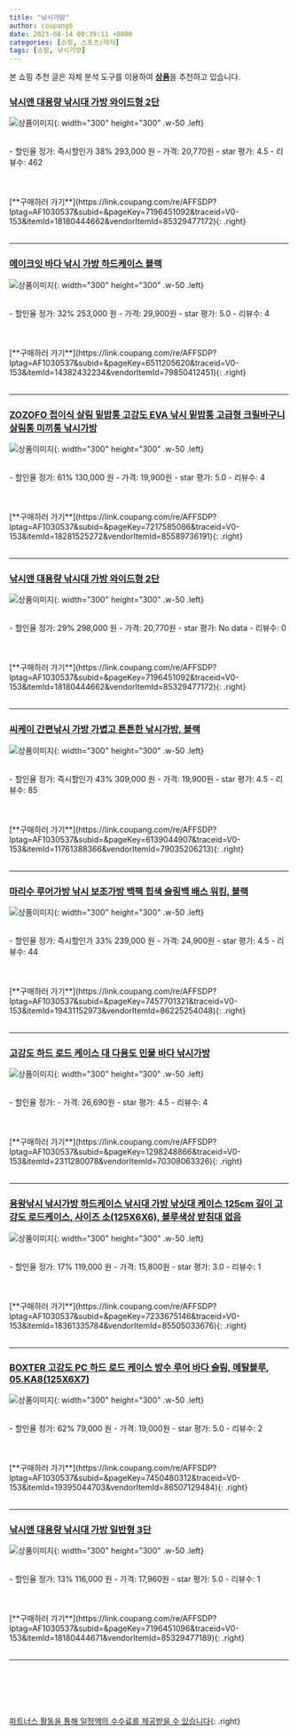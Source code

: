 ```yaml
---
title: "낚시가방"
author: coupang6
date: 2023-08-14 00:39:11 +0800
categories: [쇼핑, 스포츠/레저]
tags: [쇼핑, 낚시가방]
---
```


본 쇼핑 추천 글은 자체 분석 도구를 이용하여 [**상품**](https://link.coupang.com/a/bao1ui)을 추천하고 있습니다.

### [낚시앤 대용량 낚시대 가방 와이드형 2단](https://link.coupang.com/re/AFFSDP?lptag=AF1030537&subid=&pageKey=7196451092&traceid=V0-153&itemId=18180444662&vendorItemId=85329477172)

![상품이미지](https://thumbnail9.coupangcdn.com/thumbnails/remote/230x230ex/image/retail/images/1071075519756178-56894d11-08cd-4083-beae-c4e0fa872700.jpg){: width="300" height="300" .w-50 .left}


<br>
- 할인율 정가: 즉시할인가 38%  293,000   원
- 가격: 20,770원
- star 평가: 4.5
- 리뷰수: 462
<br>
<br>
<br>
<br>
[**구매하러 가기**](https://link.coupang.com/re/AFFSDP?lptag=AF1030537&subid=&pageKey=7196451092&traceid=V0-153&itemId=18180444662&vendorItemId=85329477172){: .right}
<br>
<br>

---

### [메이크잇 바다 낚시 가방 하드케이스 블랙](https://link.coupang.com/re/AFFSDP?lptag=AF1030537&subid=&pageKey=6511205620&traceid=V0-153&itemId=14382432234&vendorItemId=79850412451)

![상품이미지](https://thumbnail7.coupangcdn.com/thumbnails/remote/230x230ex/image/vendor_inventory/64e2/ff32a521d52413fcb991fc4ebb631f67830309e4704607db0e4074c168be.jpg){: width="300" height="300" .w-50 .left}


<br>
- 할인율 정가: 32%  253,000   원
- 가격: 29,900원
- star 평가: 5.0
- 리뷰수: 4
<br>
<br>
<br>
<br>
[**구매하러 가기**](https://link.coupang.com/re/AFFSDP?lptag=AF1030537&subid=&pageKey=6511205620&traceid=V0-153&itemId=14382432234&vendorItemId=79850412451){: .right}
<br>
<br>

---

### [ZOZOFO 접이식 살림 밑밥통 고강도 EVA 낚시 밑밥통 고급형 크릴바구니 살림통 미끼통 낚시가방](https://link.coupang.com/re/AFFSDP?lptag=AF1030537&subid=&pageKey=7217585086&traceid=V0-153&itemId=18281525272&vendorItemId=85589736191)

![상품이미지](https://thumbnail7.coupangcdn.com/thumbnails/remote/230x230ex/image/vendor_inventory/4663/1e435bb2789d1c6f1fba05015b12f4c7857d539818ae55e9490a92a2b7c0.jpg){: width="300" height="300" .w-50 .left}


<br>
- 할인율 정가: 61%  130,000   원
- 가격: 19,900원
- star 평가: 5.0
- 리뷰수: 4
<br>
<br>
<br>
<br>
[**구매하러 가기**](https://link.coupang.com/re/AFFSDP?lptag=AF1030537&subid=&pageKey=7217585086&traceid=V0-153&itemId=18281525272&vendorItemId=85589736191){: .right}
<br>
<br>

---

### [낚시앤 대용량 낚시대 가방 와이드형 2단](https://link.coupang.com/re/AFFSDP?lptag=AF1030537&subid=&pageKey=7196451092&traceid=V0-153&itemId=18180444662&vendorItemId=85329477172)

![상품이미지](https://thumbnail9.coupangcdn.com/thumbnails/remote/230x230ex/image/retail/images/1071075519756178-56894d11-08cd-4083-beae-c4e0fa872700.jpg){: width="300" height="300" .w-50 .left}


<br>
- 할인율 정가: 29%  298,000   원
- 가격: 20,770원
- star 평가: No data
- 리뷰수: 0
<br>
<br>
<br>
<br>
[**구매하러 가기**](https://link.coupang.com/re/AFFSDP?lptag=AF1030537&subid=&pageKey=7196451092&traceid=V0-153&itemId=18180444662&vendorItemId=85329477172){: .right}
<br>
<br>

---

### [씨케이 간편낚시 가방 가볍고 튼튼한 낚시가방, 블랙](https://link.coupang.com/re/AFFSDP?lptag=AF1030537&subid=&pageKey=6139044907&traceid=V0-153&itemId=11761388366&vendorItemId=79035206213)

![상품이미지](https://thumbnail9.coupangcdn.com/thumbnails/remote/230x230ex/image/vendor_inventory/a040/bb82f93bcefb4e81e7b44269189e553070271ce84af030b9e2078bdaa863.jpg){: width="300" height="300" .w-50 .left}


<br>
- 할인율 정가: 즉시할인가 43%  309,000   원
- 가격: 19,900원
- star 평가: 4.5
- 리뷰수: 85
<br>
<br>
<br>
<br>
[**구매하러 가기**](https://link.coupang.com/re/AFFSDP?lptag=AF1030537&subid=&pageKey=6139044907&traceid=V0-153&itemId=11761388366&vendorItemId=79035206213){: .right}
<br>
<br>

---

### [마리수 루어가방 낚시 보조가방 백팩 힙색 슬링백 배스 워킹, 블랙](https://link.coupang.com/re/AFFSDP?lptag=AF1030537&subid=&pageKey=7457701321&traceid=V0-153&itemId=19431152973&vendorItemId=86225254048)

![상품이미지](https://thumbnail10.coupangcdn.com/thumbnails/remote/230x230ex/image/vendor_inventory/e45c/0558e6eda271b0922adbcf9da39a43e878ff07d43ea82c23573bc89a8842.jpg){: width="300" height="300" .w-50 .left}


<br>
- 할인율 정가: 즉시할인가 33%  239,000   원
- 가격: 24,900원
- star 평가: 4.5
- 리뷰수: 44
<br>
<br>
<br>
<br>
[**구매하러 가기**](https://link.coupang.com/re/AFFSDP?lptag=AF1030537&subid=&pageKey=7457701321&traceid=V0-153&itemId=19431152973&vendorItemId=86225254048){: .right}
<br>
<br>

---

### [고강도 하드 로드 케이스 대 다용도 민물 바다 낚시가방](https://link.coupang.com/re/AFFSDP?lptag=AF1030537&subid=&pageKey=1298248866&traceid=V0-153&itemId=2311280078&vendorItemId=70308063326)

![상품이미지](https://thumbnail8.coupangcdn.com/thumbnails/remote/230x230ex/image/vendor_inventory/ca1e/a2df71c5b0c16de44c6e8248c2274e22061160ba40ab3f2defef1e4f80d4.jpg){: width="300" height="300" .w-50 .left}


<br>
- 할인율 정가: 
- 가격: 26,690원
- star 평가: 4.5
- 리뷰수: 4
<br>
<br>
<br>
<br>
[**구매하러 가기**](https://link.coupang.com/re/AFFSDP?lptag=AF1030537&subid=&pageKey=1298248866&traceid=V0-153&itemId=2311280078&vendorItemId=70308063326){: .right}
<br>
<br>

---

### [용왕낚시 낚시가방 하드케이스 낚시대 가방 낚싯대 케이스 125cm 길이 고강도 로드케이스, 사이즈 소(125X6X6), 블루색상 받침대 없음](https://link.coupang.com/re/AFFSDP?lptag=AF1030537&subid=&pageKey=7233675146&traceid=V0-153&itemId=18361335784&vendorItemId=85505033676)

![상품이미지](https://thumbnail8.coupangcdn.com/thumbnails/remote/230x230ex/image/vendor_inventory/678c/81175f01e3947559476041aaec96c832b6fd6549c46dfb2c016c0f7f05c5.JPG){: width="300" height="300" .w-50 .left}


<br>
- 할인율 정가: 17%  119,000   원
- 가격: 15,800원
- star 평가: 3.0
- 리뷰수: 1
<br>
<br>
<br>
<br>
[**구매하러 가기**](https://link.coupang.com/re/AFFSDP?lptag=AF1030537&subid=&pageKey=7233675146&traceid=V0-153&itemId=18361335784&vendorItemId=85505033676){: .right}
<br>
<br>

---

### [BOXTER 고강도 PC 하드 로드 케이스 방수 루어 바다 슬림, 메탈블루, 05.KA8(125X6X7)](https://link.coupang.com/re/AFFSDP?lptag=AF1030537&subid=&pageKey=7450480312&traceid=V0-153&itemId=19395044703&vendorItemId=86507129484)

![상품이미지](https://thumbnail10.coupangcdn.com/thumbnails/remote/230x230ex/image/vendor_inventory/6e3a/aebcca4a2230d62a1c61255a29d90f7f1bc5491fbe97e2fe0151d9de86aa.jpg){: width="300" height="300" .w-50 .left}


<br>
- 할인율 정가: 62%  79,000   원
- 가격: 19,000원
- star 평가: 5.0
- 리뷰수: 2
<br>
<br>
<br>
<br>
[**구매하러 가기**](https://link.coupang.com/re/AFFSDP?lptag=AF1030537&subid=&pageKey=7450480312&traceid=V0-153&itemId=19395044703&vendorItemId=86507129484){: .right}
<br>
<br>

---

### [낚시앤 대용량 낚시대 가방 일반형 3단](https://link.coupang.com/re/AFFSDP?lptag=AF1030537&subid=&pageKey=7196451096&traceid=V0-153&itemId=18180444671&vendorItemId=85329477189)

![상품이미지](https://thumbnail8.coupangcdn.com/thumbnails/remote/230x230ex/image/retail/images/1071009089060253-907e635b-e332-4879-8a7d-a9a57ff95a93.jpg){: width="300" height="300" .w-50 .left}


<br>
- 할인율 정가: 13%  116,000   원
- 가격: 17,960원
- star 평가: 5.0
- 리뷰수: 1
<br>
<br>
<br>
<br>
[**구매하러 가기**](https://link.coupang.com/re/AFFSDP?lptag=AF1030537&subid=&pageKey=7196451096&traceid=V0-153&itemId=18180444671&vendorItemId=85329477189){: .right}
<br>
<br>

---
<br><br><br><br><br> [파트너스 활동을 통해 일정액의 수수료를 제공받을 수 있습니다](https://link.coupang.com/a/bao1ui){: .right}